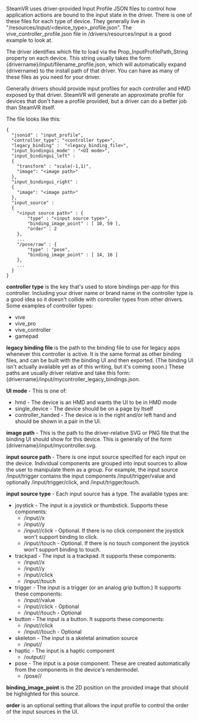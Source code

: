 SteamVR uses driver-provided Input Profile JSON files to control how application actions are bound to the input state in the driver. There is one of these files for each type of device. They generally live in "<driver dir>/resources/input/<device_type>_profile.json". The vive_controller_profile.json file in <steamvr>/drivers/resources/input is a good example to look at.

The driver identifies which file to load via the Prop_InputProfilePath_String property on each device. This string usually takes the form {drivername}/input/filename_profile.json, which will automatically expand {drivername} to the install path of that driver. You can have as many of these files as you need for your driver.

Generally drivers should provide input profiles for each controller and HMD exposed by that driver. SteamVR will generate an approximate profile for devices that don't have a profile provided, but a driver can do a better job than SteamVR itself.

The file looks like this:
```
{
  "jsonid" : "input_profile",
  "controller_type": "<controller type>",
  "legacy_binding" :  "<legacy_binding_file>",
  "input_bindingui_mode" : "<UI mode>",
  "input_bindingui_left" :
  {
    "transform" : "scale(-1,1)",
    "image": "<image path>"
  },
  "input_bindingui_right" :
  {
    "image": "<image path>"
  },
  "input_source" :
  {
    "<input source path>" : { 
        "type" : "<input source type>",
        "binding_image_point" : [ 10, 59 ],
        "order" : 2
    },
    ...
    "/pose/raw" : {
        "type" : "pose",
        "binding_image_point" : [ 14, 16 ]
    },
    ...
  }
}
```

**controller type** is the key that's used to store bindings per-app for this controller. Including your driver name or brand name in the controller type is a good idea so it doesn't collide with controller types from other drivers. Some examples of controller types:

* vive
* vive_pro
* vive_controller
* gamepad

**legacy binding file** is the path to the binding file to use for legacy apps whenever this controller is active. It is the same format as other binding files, and can be built with the binding UI and then exported. (The binding UI isn't actually available yet as of this writing, but it's coming soon.)  These paths are usually driver relative and take this form: {drivername}/input/mycontroller_legacy_bindings.json.

**UI mode** - This is one of:

* hmd - The device is an HMD and wants the UI to be in HMD mode
* single_device - The device should be on a page by itself
* controller_handed - The device is in the right and/or left hand and should be shown in a pair in the UI.

**image path** - This is the path to the driver-relative SVG or PNG file that the binding UI should show for this device. This is generally of the form {drivername}/input/mycontroller.svg.  

**input source path** - There is one input source specified for each input on the device. Individual components are grouped into input sources to allow the user to manipulate them as a group. For example, the input source /input/trigger contains the input components /input/trigger/value and optionally /input/trigger/click, and /input/trigger/touch.

**input source type** - Each input source has a type. The available types are:
* joystick - The input is a joystick or thumbstick. Supports these components:
  * /input/<joystickname>/x
  * /input/<joystickname>/y
  * /input/<joystickname>/click - Optional. If there is no click component the joystick won't support binding to click.
  * /input/<joystickname>/touch - Optional. If there is no touch component the joystick won't support binding to touch.
* trackpad - The input is a trackpad. It supports these components:
  * /input/<trackpadname>/x
  * /input/<trackpadname>/y
  * /input/<trackpadname>/click
  * /input/<trackpadname>/touch
* trigger - The input is a trigger (or an analog grip button.) It supports these components:
  * /input/<trigger name>/value
  * /input/<trigger name>/click - Optional
  * /input/<trigger name>/touch - Optional
* button - The input is a button. It supports these components:
  * /input/<trigger name>/click
  * /input/<trigger name>/touch - Optional
* skeleton - The input is a skeletal animation source
  * /input/<component name>/
* haptic - The input is a haptic component
  * /output/<component name>/
* pose - The input is a pose component. These are created automatically from the components in the device's rendermodel.
  * /pose/<component name>/


**binding_image_point** is the 2D position on the provided image that should be highlighted for this source.

**order** is an optional setting that allows the input profile to control the order of the input sources in the UI.

